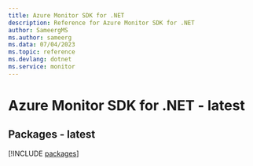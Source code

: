 ```yaml
---
title: Azure Monitor SDK for .NET
description: Reference for Azure Monitor SDK for .NET
author: SameergMS
ms.author: sameerg
ms.data: 07/04/2023
ms.topic: reference
ms.devlang: dotnet
ms.service: monitor
---
```

# Azure Monitor SDK for .NET - latest
## Packages - latest
[!INCLUDE [packages](monitor-index.md)]